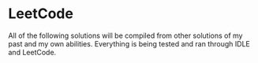 # LeetCode
All of the following solutions will be compiled from other solutions of my past and my own abilities. Everything is being tested and ran through IDLE and LeetCode.
